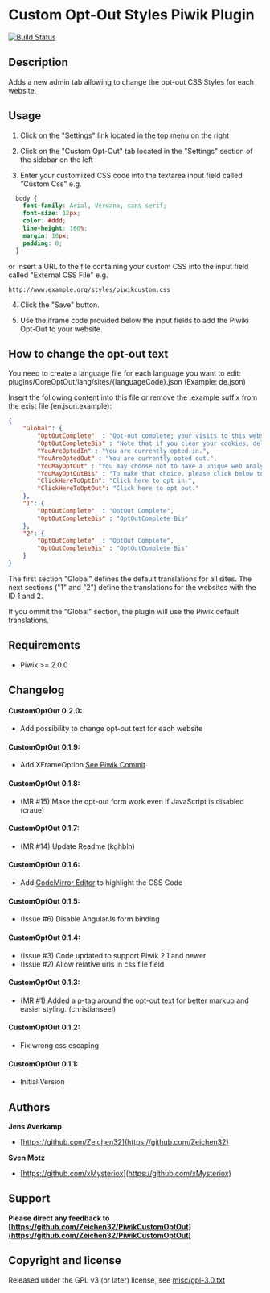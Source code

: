 # Custom Opt-Out Styles Piwik Plugin

[![Build Status](https://travis-ci.org/Zeichen32/PiwikCustomOptOut.png?branch=master)](https://travis-ci.org/Zeichen32/PiwikCustomOptOut)

## Description

Adds a new admin tab allowing to change the opt-out CSS Styles for each website.

## Usage

1) Click on the "Settings" link located in the top menu on the right

2) Click on the "Custom Opt-Out" tab located in the "Settings" section of the sidebar on the left

3) Enter your customized CSS code into the textarea input field called "Custom Css" e.g.
```css     
  body {
    font-family: Arial, Verdana, sans-serif;
    font-size: 12px;
    color: #ddd;
    line-height: 160%;
    margin: 10px;
    padding: 0;
  }
```
or insert a URL to the file containing your custom CSS into the input field called "External CSS File" e.g.

  ``http://www.example.org/styles/piwikcustom.css``

4) Click the "Save" button.

5) Use the iframe code provided below the input fields to add the Piwiki Opt-Out to your website.

## How to change the opt-out text

You need to create a language file for each language you want to edit:
  plugins/CoreOptOut/lang/sites/{languageCode}.json (Example: de.json)
  
Insert the following content into this file or remove the .example suffix from the exist file (en.json.example):

```json
{
    "Global": {
        "OptOutComplete"  : "Opt-out complete; your visits to this website will not be recorded by the Web Analytics tool.",
        "OptOutCompleteBis" : "Note that if you clear your cookies, delete the opt-out cookie, or if you change computers or Web browsers, you will need to perform the opt-out procedure again.",
        "YouAreOptedIn" : "You are currently opted in.",
        "YouAreOptedOut" : "You are currently opted out.",
        "YouMayOptOut" : "You may choose not to have a unique web analytics cookie identification number assigned to your computer to avoid the aggregation and analysis of data collected on this website.",
        "YouMayOptOutBis" : "To make that choice, please click below to receive an opt-out cookie.",
        "ClickHereToOptIn": "Click here to opt in.",
        "ClickHereToOptOut": "Click here to opt out."
    },
    "1": {
        "OptOutComplete"  : "OptOut Complete",
        "OptOutCompleteBis" : "OptOutComplete Bis"
    },
    "2": {
        "OptOutComplete"  : "OptOut Complete",
        "OptOutCompleteBis" : "OptOutComplete Bis"
    }    
}
```

The first section "Global" defines the default translations for all sites.
The next sections ("1" and "2") define the translations for the websites with the ID 1 and 2.

If you ommit the "Global" section, the plugin will use the Piwik default translations.

## Requirements

+ Piwik >= 2.0.0

## Changelog

#### CustomOptOut 0.2.0:
* Add possibility to change opt-out text for each website

#### CustomOptOut 0.1.9:
* Add XFrameOption [See Piwik Commit](https://github.com/piwik/piwik/commit/25545fdc55a1decd13548c1f3f6479789956e56c)

#### CustomOptOut 0.1.8:
* (MR #15) Make the opt-out form work even if JavaScript is disabled (craue)

#### CustomOptOut 0.1.7:
* (MR #14) Update Readme (kghbln)

#### CustomOptOut 0.1.6:
* Add [CodeMirror Editor](http://codemirror.net) to highlight the CSS Code

#### CustomOptOut 0.1.5:
* (Issue #6) Disable AngularJs form binding

#### CustomOptOut 0.1.4:
* (Issue #3) Code updated to support Piwik 2.1 and newer
* (Issue #2) Allow relative urls in css file field

#### CustomOptOut 0.1.3:
* (MR #1) Added a p-tag around the opt-out text for better markup and easier styling. (christianseel)

#### CustomOptOut 0.1.2:
* Fix wrong css escaping

#### CustomOptOut 0.1.1:
* Initial Version


## Authors

**Jens Averkamp**

+ [https://github.com/Zeichen32](https://github.com/Zeichen32)

**Sven Motz**

+ [https://github.com/xMysteriox](https://github.com/xMysteriox)

## Support
**Please direct any feedback to [https://github.com/Zeichen32/PiwikCustomOptOut](https://github.com/Zeichen32/PiwikCustomOptOut)**

## Copyright and license

Released under the GPL v3 (or later) license, see [misc/gpl-3.0.txt](misc/gpl-3.0.txt)
